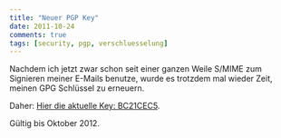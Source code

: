 ```yaml
---
title: "Neuer PGP Key"
date: 2011-10-24
comments: true
tags: [security, pgp, verschluesselung]
---
```

Nachdem ich jetzt zwar schon seit einer ganzen Weile S/MIME zum Signieren meiner
E-Mails benutze, wurde es trotzdem mal wieder Zeit, meinen GPG Schlüssel zu erneuern.

Daher: [Hier die aktuelle Key: BC21CEC5](http://pgp.mit.edu:11371/pks/lookup?op=vindex&search=0x7406AC3EBC21CEC5).

Gültig bis Oktober 2012.
